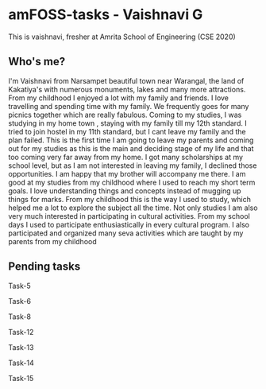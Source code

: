 # amFOSS-tasks - Vaishnavi G
This is vaishnavi, fresher at Amrita School of Engineering (CSE 2020)
## Who's me?
I'm Vaishnavi from Narsampet beautiful town near Warangal, the land of Kakatiya's with numerous monuments, lakes and many more attractions. From my childhood I enjoyed a lot with my family and friends. I love travelling and spending time with my family. We frequently goes for many picnics together which are really fabulous. Coming to my studies, I was studying in my home town , staying with my family till my 12th standard. I tried to join hostel in my 11th standard, but I cant leave my family and the plan failed. This is the first time I am going to leave my parents and coming out for my studies as this is the main and deciding stage of my life and that too coming very far away from my home. I got many scholarships at my school level, but as I am not interested in leaving my family, I declined those opportunities. I am happy that my brother will accompany me there. I am good at my studies from my childhood where I used to reach my short term goals. I love understanding things and concepts instead of mugging up things for marks. From my childhood this is the way I used to study, which helped me a lot to explore the subject all the time. Not only studies I am also very much interested in participating in cultural activities. From my school days I used to participate enthusiastically in every cultural program. I also participated and organized many seva activities which are taught by my parents from my childhood
## Pending tasks
Task-5

Task-6

Task-8

Task-12

Task-13

Task-14

Task-15


